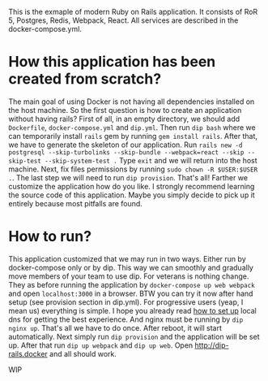 
This is the exmaple of modern Ruby on Rails application. It consists of RoR 5, Postgres, Redis, Webpack, React. All services are described in the docker-compose.yml.

# How this application has been created from scratch?

The main goal of using Docker is not having all dependencies installed on the host machine. So the first question is how to create an application without having rails? First of all, in an empty directory, we should add `Dockerfile`, `docker-compose.yml` and `dip.yml`. Then run `dip bash` where we can temporarily install `rails` gem by running `gem install rails`. After that, we have to generate the skeleton of our application. Run `rails new -d postgresql --skip-turbolinks --skip-bundle --webpack=react --skip --skip-test --skip-system-test .` Type `exit` and we will return into the host machine. Next, fix files permissions by running `sudo chown -R $USER:$USER .`. The last step we will need to run `dip provision`. That's all! Farther we customize the application how do you like. I strongly recommend learning the source code of this application. Maybe you simply decide to pick up it entirely because most pitfalls are found.

# How to run?

This application customized that we may run in two ways. Either run by docker-compose only or by dip. This way we can smoothly and gradually move members of your team to use dip. For veterans is nothing change. They as before running the application by `docker-compose up web webpack` and open `localhost:3000` in a browser. BTW you can try it now after hand setup (see provision section in dip.yml). For progressive users (yeap, I mean us) everything is simple. I hope you already read [how to set up](https://github.com/bibendi/dip/tree/master/docs) local dns for getting the best experience. And nginx must be running by `dip nginx up`. That's all we have to do once. After reboot, it will start automatically. Next simply run `dip provision` and the application will be set up. After that run `dip up webpack` and `dip up web`. Open http://dip-rails.docker and all should work.

WIP
